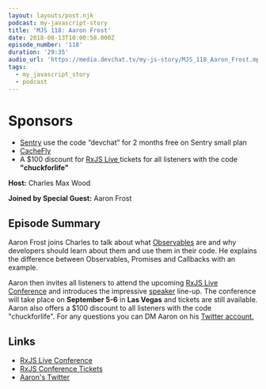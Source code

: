 ```yaml
---
layout: layouts/post.njk
podcast: my-javascript-story
title: 'MJS 118: Aaron Frost'
date: 2018-08-13T10:00:58.000Z
episode_number: '118'
duration: '29:35'
audio_url: 'https://media.devchat.tv/my-js-story/MJS_118_Aaron_Frost.mp3'
tags:
  - my_javascript_story
  - podcast
---
```

# Sponsors

* [Sentry](https://sentry.io/) use the code “devchat” for 2 months free on Sentry small plan
* [CacheFly](https://www.cachefly.com/)
* A $100 discount for [RxJS Live ](https://www.rxjs.live/) tickets for all listeners with the code **"chuckforlife"** 

**Host:** Charles Max Wood

**Joined by Special Guest:** Aaron Frost

## Episode Summary

Aaron Frost joins Charles to talk about what [Observables](https://rxjs-dev.firebaseapp.com/guide/observable) are and why developers should learn about them and use them in their code. He explains the difference between Observables, Promises  and Callbacks with an example. 

Aaron then invites all listeners to attend the upcoming [RxJS Live Conference](https://www.rxjs.live/) and introduces the impressive  [speaker](https://www.rxjs.live/) line-up. The conference will take place on **September 5-6** in **Las Vegas** and tickets are still available. Aaron also offers a $100 discount to all listeners with the code "chuckforlife". For any questions you can DM Aaron on his [Twitter account.](https://twitter.com/aaronfrosted?lang=en)

## Links

* [RxJS Live Conference](https://www.rxjs.live/)
* [RxJS Conference Tickets](https://ti.to/rxjslive/2019)
* [Aaron's Twitter](https://twitter.com/aaronfrosted?lang=en)
